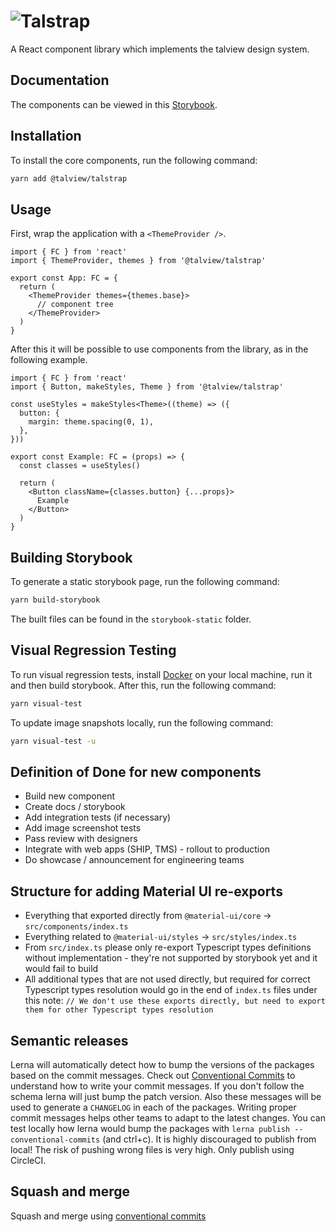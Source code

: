 # ![Talstrap](https://static.talview.com/icons/storybook-talview.svg)

A React component library which implements the talview design system.

## Documentation

The components can be viewed in this [Storybook](https://s3-eu-west-1.amazonaws.com/talview.talstrap.io/latest/index.html).

## Installation

To install the core components, run the following command:

```sh
yarn add @talview/talstrap
```

## Usage

First, wrap the application with a `<ThemeProvider />`.

```tsx
import { FC } from 'react'
import { ThemeProvider, themes } from '@talview/talstrap'

export const App: FC = {
  return (
    <ThemeProvider themes={themes.base}>
      // component tree
    </ThemeProvider>
  )
}
```

After this it will be possible to use components from the library, as in the following example.

```tsx
import { FC } from 'react'
import { Button, makeStyles, Theme } from '@talview/talstrap'

const useStyles = makeStyles<Theme>((theme) => ({
  button: {
    margin: theme.spacing(0, 1),
  },
}))

export const Example: FC = (props) => {
  const classes = useStyles()

  return (
    <Button className={classes.button} {...props}>
      Example
    </Button>
  )
}
```

## Building Storybook

To generate a static storybook page, run the following command:

```sh
yarn build-storybook
```

The built files can be found in the `storybook-static` folder.

## Visual Regression Testing

To run visual regression tests, install [Docker](https://www.docker.com/) on your local machine, run it and then build storybook. After this, run the following command:

```sh
yarn visual-test
```

To update image snapshots locally, run the following command:

```sh
yarn visual-test -u
```

## Definition of Done for new components

- Build new component
- Create docs / storybook
- Add integration tests (if necessary)
- Add image screenshot tests
- Pass review with designers
- Integrate with web apps (SHIP, TMS) - rollout to production
- Do showcase / announcement for engineering teams

## Structure for adding Material UI re-exports

- Everything that exported directly from `@material-ui/core` -> `src/components/index.ts`
- Everything related to `@material-ui/styles` -> `src/styles/index.ts`
- From `src/index.ts` please only re-export Typescript types definitions without implementation - they're not supported by storybook yet and it would fail to build
- All additional types that are not used directly, but required for correct Typescript types resolution would go in the end of `index.ts` files under this note: `// We don't use these exports directly, but need to export them for other Typescript types resolution`

## Semantic releases

Lerna will automatically detect how to bump the versions of the packages based on the commit messages. Check out [Conventional Commits](https://conventionalcommits.org/) to understand how to write your commit messages. If you don't follow the schema lerna will just bump the patch version. Also these messages will be used to generate a `CHANGELOG` in each of the packages. Writing proper commit messages helps other teams to adapt to the latest changes. You can test locally how lerna would bump the packages with `lerna publish --conventional-commits` (and ctrl+c). It is highly discouraged to publish from local! The risk of pushing wrong files is very high. Only publish using CircleCI.

## Squash and merge

Squash and merge using [conventional commits](https://conventionalcommits.org/)



